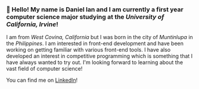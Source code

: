 ### 👋 Hello! My name is **Daniel Ian** and I am currently a first year computer science major studying at the *University of California, Irvine*!  

I am from *West Covina, California* but I was born in the city of *Muntinlupa* in the *Philippines*. I am interested in front-end development and have been working on getting familiar with various front-end tools. I have also developed an interest in competitive programming which is something that I have always wanted to try out. I'm looking forward to learning about the vast field of computer science!  

You can find me on [LinkedIn](https://www.linkedin.com/in/daniel-ian-reyes-7a7378224)!  


